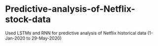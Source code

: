 # Predictive-analysis-of-Netflix-stock-data
Used LSTMs and RNN for predictive analysis of Netflix historical data (1-Jan-2020 to 29-May-2020)
